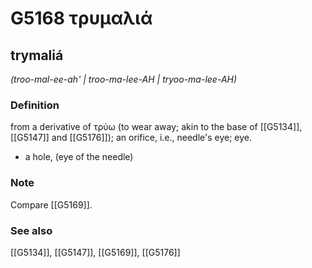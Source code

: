 # G5168 τρυμαλιά

## trymaliá

_(troo-mal-ee-ah' | troo-ma-lee-AH | tryoo-ma-lee-AH)_

### Definition

from a derivative of τρύω (to wear away; akin to the base of [[G5134]], [[G5147]] and [[G5176]]); an orifice, i.e., needle's eye; eye.

- a hole, (eye of the needle)

### Note

Compare [[G5169]].

### See also

[[G5134]], [[G5147]], [[G5169]], [[G5176]]

